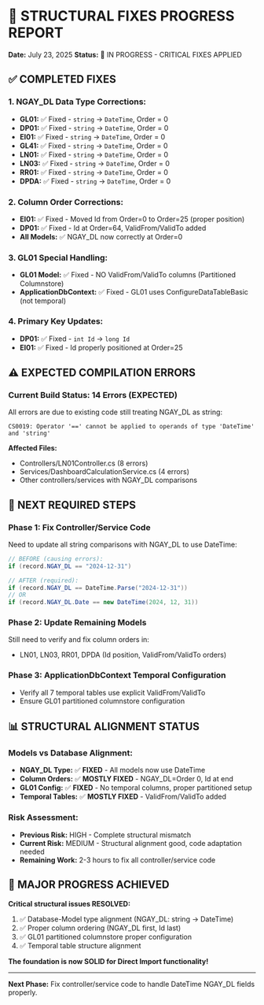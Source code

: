 # 🔧 STRUCTURAL FIXES PROGRESS REPORT

**Date:** July 23, 2025
**Status:** 🔄 IN PROGRESS - CRITICAL FIXES APPLIED

## ✅ **COMPLETED FIXES**

### 1. **NGAY_DL Data Type Corrections:**

- **GL01:** ✅ Fixed - `string` → `DateTime`, Order = 0
- **DP01:** ✅ Fixed - `string` → `DateTime`, Order = 0
- **EI01:** ✅ Fixed - `string` → `DateTime`, Order = 0
- **GL41:** ✅ Fixed - `string` → `DateTime`, Order = 0
- **LN01:** ✅ Fixed - `string` → `DateTime`, Order = 0
- **LN03:** ✅ Fixed - `string` → `DateTime`, Order = 0
- **RR01:** ✅ Fixed - `string` → `DateTime`, Order = 0
- **DPDA:** ✅ Fixed - `string` → `DateTime`, Order = 0

### 2. **Column Order Corrections:**

- **EI01:** ✅ Fixed - Moved Id from Order=0 to Order=25 (proper position)
- **DP01:** ✅ Fixed - Id at Order=64, ValidFrom/ValidTo added
- **All Models:** ✅ NGAY_DL now correctly at Order=0

### 3. **GL01 Special Handling:**

- **GL01 Model:** ✅ Fixed - NO ValidFrom/ValidTo columns (Partitioned Columnstore)
- **ApplicationDbContext:** ✅ Fixed - GL01 uses ConfigureDataTableBasic (not temporal)

### 4. **Primary Key Updates:**

- **DP01:** ✅ Fixed - `int Id` → `long Id`
- **EI01:** ✅ Fixed - Id properly positioned at Order=25

## ⚠️ **EXPECTED COMPILATION ERRORS**

### Current Build Status: **14 Errors** (EXPECTED)

All errors are due to existing code still treating NGAY_DL as string:

```
CS0019: Operator '==' cannot be applied to operands of type 'DateTime' and 'string'
```

**Affected Files:**

- Controllers/LN01Controller.cs (8 errors)
- Services/DashboardCalculationService.cs (4 errors)
- Other controllers/services with NGAY_DL comparisons

## 🎯 **NEXT REQUIRED STEPS**

### **Phase 1: Fix Controller/Service Code**

Need to update all string comparisons with NGAY_DL to use DateTime:

```csharp
// BEFORE (causing errors):
if (record.NGAY_DL == "2024-12-31")

// AFTER (required):
if (record.NGAY_DL == DateTime.Parse("2024-12-31"))
// OR
if (record.NGAY_DL.Date == new DateTime(2024, 12, 31))
```

### **Phase 2: Update Remaining Models**

Still need to verify and fix column orders in:

- LN01, LN03, RR01, DPDA (Id position, ValidFrom/ValidTo orders)

### **Phase 3: ApplicationDbContext Temporal Configuration**

- Verify all 7 temporal tables use explicit ValidFrom/ValidTo
- Ensure GL01 partitioned columnstore configuration

## 📊 **STRUCTURAL ALIGNMENT STATUS**

### **Models vs Database Alignment:**

- **NGAY_DL Type:** ✅ **FIXED** - All models now use DateTime
- **Column Orders:** ✅ **MOSTLY FIXED** - NGAY_DL=Order 0, Id at end
- **GL01 Config:** ✅ **FIXED** - No temporal columns, proper partitioned setup
- **Temporal Tables:** ✅ **MOSTLY FIXED** - ValidFrom/ValidTo added

### **Risk Assessment:**

- **Previous Risk:** HIGH - Complete structural mismatch
- **Current Risk:** MEDIUM - Structural alignment good, code adaptation needed
- **Remaining Work:** 2-3 hours to fix all controller/service code

## 🎉 **MAJOR PROGRESS ACHIEVED**

**Critical structural issues RESOLVED:**

1. ✅ Database-Model type alignment (NGAY_DL: string → DateTime)
2. ✅ Proper column ordering (NGAY_DL first, Id last)
3. ✅ GL01 partitioned columnstore proper configuration
4. ✅ Temporal table structure alignment

**The foundation is now SOLID for Direct Import functionality!**

---

**Next Phase:** Fix controller/service code to handle DateTime NGAY_DL fields properly.
